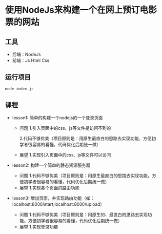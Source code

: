 # 使用NodeJs来构建一个在网上预订电影票的网站
## 工具
- 后端：NodeJs
- 前端：Js Html Css
## 运行项目
```
node index.js
```
## 课程
- lesson1: 简单的构建一个nodejs的一个登录页面

	- 问题
	 	1.引入页面中的css、js等文件是访问不到的

	 	2.代码不够优美（项目原则是：用原生最直白的思路去实现功能，方便初学者很容易的看懂，代码优化后期统一做）
	- 展望
		1.实现引入页面中的css、js等文件可以访问	
- lesson2: 构建一个简单的静态资源服务器

	- 问题
	 	1.代码不够优美（项目原则是：用原生最直白的思路去实现功能，方便初学者很容易的看懂，代码优化后期统一做）
	- 展望
		1.实现各个页面的路由功能	
- lesson3: 增加页面，并实现路由功能（如：localhost:8000/start;localhost:8000/upload）

	- 问题
		1.代码不够优美（项目原则是：用原生的、最直白的思路去实现功能，方便初学者很容易的看懂，代码优化后期统一做）
	- 展望
		1.实现登录功能

